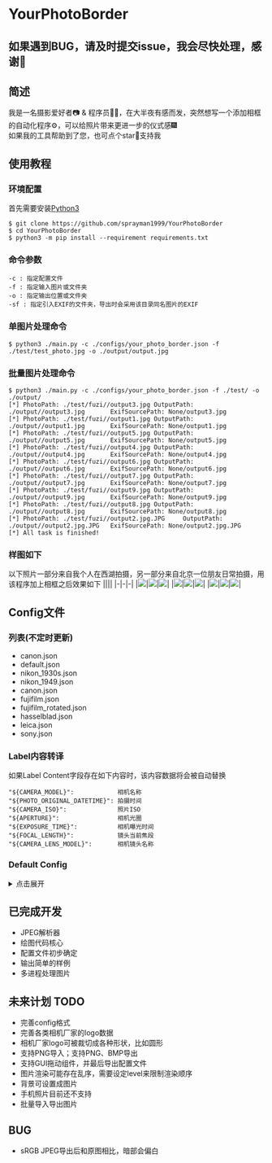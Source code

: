 # YourPhotoBorder
## 如果遇到BUG，请及时提交issue，我会尽快处理，感谢🙏
## 简述
我是一名摄影爱好者📷 & 程序员🧑‍💻，在大半夜有感而发，突然想写一个添加相框的自动化程序⚙️，可以给照片带来更进一步的仪式感🎆  
如果我的工具帮助到了您，也可点个star🌟支持我  
## 使用教程
### 环境配置
首先需要安装[Python3](https://www.python.org/downloads/)
```
$ git clone https://github.com/sprayman1999/YourPhotoBorder
$ cd YourPhotoBorder
$ python3 -m pip install --requirement requirements.txt
```

### 命令参数
```
-c : 指定配置文件
-f : 指定输入图片或文件夹
-o : 指定输出位置或文件夹
-sf : 指定引入EXIF的文件夹，导出时会采用该目录同名图片的EXIF
```

### 单图片处理命令
```
$ python3 ./main.py -c ./configs/your_photo_border.json -f ./test/test_photo.jpg -o ./output/output.jpg
```
### 批量图片处理命令
```
$ python3 ./main.py -c ./configs/your_photo_border.json -f ./test/ -o ./output/
[*] PhotoPath: ./test/fuzi//output3.jpg OutputPath: ./output//output3.jpg       ExifSourcePath: None/output3.jpg
[*] PhotoPath: ./test/fuzi//output1.jpg OutputPath: ./output//output1.jpg       ExifSourcePath: None/output1.jpg
[*] PhotoPath: ./test/fuzi//output5.jpg OutputPath: ./output//output5.jpg       ExifSourcePath: None/output5.jpg
[*] PhotoPath: ./test/fuzi//output4.jpg OutputPath: ./output//output4.jpg       ExifSourcePath: None/output4.jpg
[*] PhotoPath: ./test/fuzi//output6.jpg OutputPath: ./output//output6.jpg       ExifSourcePath: None/output6.jpg
[*] PhotoPath: ./test/fuzi//output7.jpg OutputPath: ./output//output7.jpg       ExifSourcePath: None/output7.jpg
[*] PhotoPath: ./test/fuzi//output9.jpg OutputPath: ./output//output9.jpg       ExifSourcePath: None/output9.jpg
[*] PhotoPath: ./test/fuzi//output8.jpg OutputPath: ./output//output8.jpg       ExifSourcePath: None/output8.jpg
[*] PhotoPath: ./test/fuzi//output2.jpg.JPG     OutputPath: ./output//output2.jpg.JPG   ExifSourcePath: None/output2.jpg.JPG
[*] All task is finished!
```
### 样图如下
以下照片一部分来自我个人在西湖拍摄，另一部分来自北京一位朋友日常拍摄，用该程序加上相框之后效果如下
||||
|-|-|-|
|![](output/output1.jpg)|![](output/output2.jpg)|![](output/output3.jpg)|
|![](output/output4.jpg)|![](output/output5.jpg)|![](output/output6.jpg)|
|![](output/output7.jpg)|![](output/output8.jpg)|![](output/output9.jpg)|



## Config文件
### 列表(不定时更新)
 - canon.json
 - default.json
 - nikon_1930s.json
 - nikon_1949.json
 - canon.json
 - fujifilm.json
 - fujifilm_rotated.json
 - hasselblad.json
 - leica.json
 - sony.json

### Label内容转译
如果Label Content字段存在如下内容时，该内容数据将会被自动替换
```
"${CAMERA_MODEL}":            相机名称
"${PHOTO_ORIGINAL_DATETIME}": 拍摄时间
"${CAMERA_ISO}":              照片ISO
"${APERTURE}":                相机光圈
"${EXPOSURE_TIME}":           相机曝光时间
"${FOCAL_LENGTH}":            镜头当前焦段
"${CAMERA_LENS_MODEL}":       相机镜头名称
```

### Default Config
<details>
<summary>点击展开</summary>

```json
{
    "output_quality": 75,# 导出图片质量
    "config_name": "NIKON",
    "border_size": 0, # 边框粗细
    "background": [255,255,255], # 背景颜色
    "extra_length": "20%", # 将原有照片的长或宽进行拓展，也可以设置成整数
    "camera_args_direction": "down", # 相机参数显示在图片下方
    "original_time_format": "%Y:%m:%d %H:%M:%S", # 照片被拍时的时间格式
    "target_time_format": "%Y-%m-%d %H:%M:%S", # 指定时间格式
    "labels": [ # 可以添加自定义文字
        {
            "label_name": "camera model label", # label名称，无用途，只用于区分
            "font_path": "./fonts/AlibabaPuHuiTi-3-75-SemiBold/AlibabaPuHuiTi-3-75-SemiBold.ttf", # 字体路径
            "font_size": "4.5%", # 字体大小 = 图片高度 * 百分比
            "content": "${CAMERA_MODEL}", # 文字内容
            "position_offset": ["3%","5%"], # 文字的相对坐标，也可以设置成整数
            "font_color": [0,0,0] # 字体颜色
        },
        {
            "label_name": "photo original datetime",
            "font_path": "./fonts/AlibabaPuHuiTi-3-45-Light/AlibabaPuHuiTi-3-45-Light.ttf",
            "font_size": "2.5%",
            "content": "${PHOTO_ORIGINAL_DATETIME}",
            "position_offset": ["3%","10%"],
            "font_color": [0,0,0]
        },
        {
            "label_name": "camera iso",
            "font_path": "./fonts/AlibabaPuHuiTi-3-55-Regular/AlibabaPuHuiTi-3-55-Regular.ttf",
            "font_size": "3.8%",
            "content": "${FOCAL_LENGTH}m f/${APERTURE} ${EXPOSURE_TIME} ISO${CAMERA_ISO}",
            "position_offset": ["68%","3.75%"],
            "font_color": [0,0,0]
        },
        {
            "label_name": "camera lens model",
            "font_path": "./fonts/AlibabaPuHuiTi-3-45-Light/AlibabaPuHuiTi-3-45-Light.ttf",
            "font_size": "3.5%",
            "content": "${CAMERA_LENS_MODEL}",
            "position_offset": ["68%","10%"],
            "font_color": [0,0,0]
        }
    ],
    # 可以添加自定义图片
    "photos": [
        {
            "path": "./assets/camera_logos/NIKON/logo.png", # 图片路径
            "position_offset": ["55%","0%"], # 图片偏移
            "scale": "65%" # 图片缩放
        }
    ]
}
```

</details>

## 已完成开发
 - JPEG解析器
 - 绘图代码核心
 - 配置文件初步确定
 - 输出简单的样例
 - 多进程处理图片

## 未来计划 TODO
 - 完善config格式
 - 完善各类相机厂家的logo数据
 - 相机厂家logo可被裁切成各种形状，比如圆形
 - 支持PNG导入；支持PNG、BMP导出
 - 支持GUI拖动组件，并最后导出配置文件
 - 图片渲染可能存在乱序，需要设定level来限制渲染顺序
 - 背景可设置成图片
 - 手机照片目前还不支持
 - 批量导入导出图片

## BUG
 - sRGB JPEG导出后和原图相比，暗部会偏白

